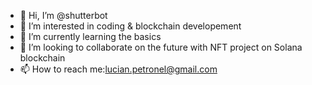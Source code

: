 - 👋 Hi, I’m @shutterbot
- 👀 I’m interested in coding & blockchain developement
- 🌱 I’m currently learning  the basics
- 💞️ I’m looking to collaborate on the future with NFT  project on Solana blockchain 
- 📫 How to reach me:lucian.petronel@gmail.com

<!---
Kovid20/Kovid20 is a ✨ special ✨ repository because its `README.md` (this file) appears on your GitHub profile.
You can click the Preview link to take a look at your changes.
--->
